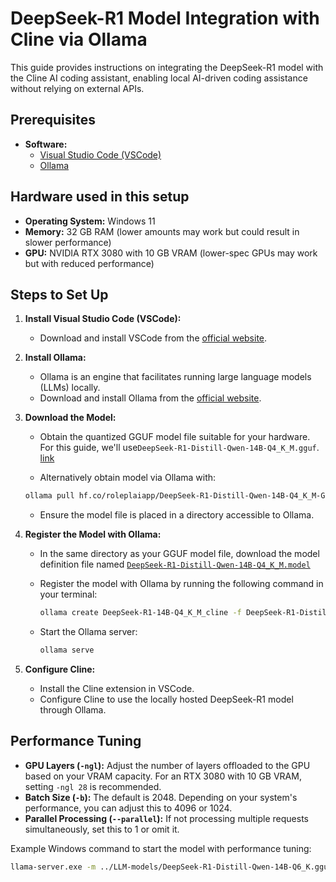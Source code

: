 # DeepSeek-R1 Model Integration with Cline via Ollama

This guide provides instructions on integrating the DeepSeek-R1 model with the Cline AI coding assistant, enabling local AI-driven coding assistance without relying on external APIs.

## Prerequisites

- **Software:**
  - [Visual Studio Code (VSCode)](https://code.visualstudio.com/)
  - [Ollama](https://ollama.com/)

## Hardware used in this setup

- **Operating System:** Windows 11
- **Memory:** 32 GB RAM (lower amounts may work but could result in slower performance)
- **GPU:** NVIDIA RTX 3080 with 10 GB VRAM (lower-spec GPUs may work but with reduced performance)

## Steps to Set Up

1. **Install Visual Studio Code (VSCode):**
   - Download and install VSCode from the [official website](https://code.visualstudio.com/).

2. **Install Ollama:**
   - Ollama is an engine that facilitates running large language models (LLMs) locally.
   - Download and install Ollama from the [official website](https://ollama.com/).

3. **Download the Model:**
   - Obtain the quantized GGUF model file suitable for your hardware. For this guide, we'll use`DeepSeek-R1-Distill-Qwen-14B-Q4_K_M.gguf`. [link](hf.co/roleplaiapp/DeepSeek-R1-Distill-Qwen-14B-Q4_K_M-GGUF)

   - Alternatively obtain model via Ollama with:
   ```bash
   ollama pull hf.co/roleplaiapp/DeepSeek-R1-Distill-Qwen-14B-Q4_K_M-GGUF
   ```

   - Ensure the model file is placed in a directory accessible to Ollama.

4. **Register the Model with Ollama:**
   - In the same directory as your GGUF model file, download the model definition file named [`DeepSeek-R1-Distill-Qwen-14B-Q4_K_M.model`](./Deepseek-r1-Distill-Qwen-14B-Q4_K_M.model)



   - Register the model with Ollama by running the following command in your terminal:

     ```bash
     ollama create DeepSeek-R1-14B-Q4_K_M_cline -f DeepSeek-R1-Distill-Qwen-14B-Q4_K_M.model
     ```

   - Start the Ollama server:

     ```bash
     ollama serve
     ```

5. **Configure Cline:**
   - Install the Cline extension in VSCode.
   - Configure Cline to use the locally hosted DeepSeek-R1 model through Ollama.

## Performance Tuning

- **GPU Layers (`-ngl`):** Adjust the number of layers offloaded to the GPU based on your VRAM capacity. For an RTX 3080 with 10 GB VRAM, setting `-ngl 28` is recommended.
- **Batch Size (`-b`):** The default is 2048. Depending on your system's performance, you can adjust this to 4096 or 1024.
- **Parallel Processing (`--parallel`):** If not processing multiple requests simultaneously, set this to 1 or omit it.

Example Windows command to start the model with performance tuning:

```bash
llama-server.exe -m ../LLM-models/DeepSeek-R1-Distill-Qwen-14B-Q6_K.gguf -ngl 28 -b 2048 --temp 0.6